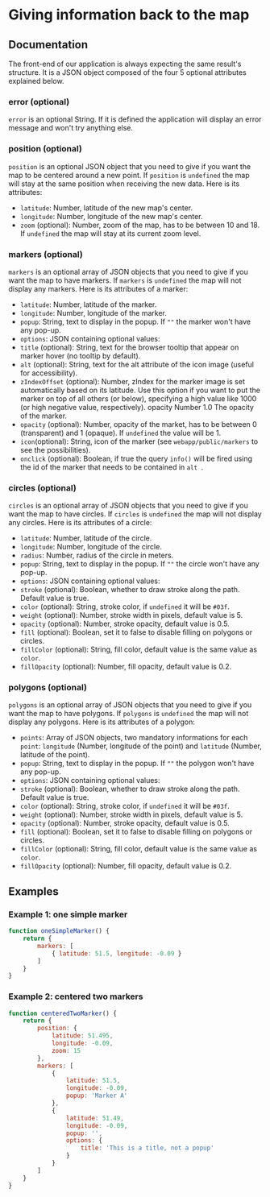 # Giving information back to the map

## Documentation

The front-end of our application is always expecting the same result's structure. It is a JSON object composed of the four 5 optional attributes explained below.

### error (optional)
`error` is an optional String. If it is defined the application will display an error message and won't try anything else.

### position (optional)
`position` is an optional JSON object that you need to give if you want the map to be centered around a new point. If `position` is `undefined` the map will stay at the same position when receiving the new data. Here is its attributes:
- `latitude`: Number, latitude of the new map's center.
- `longitude`: Number, longitude of the new map's center.
- `zoom` (optional): Number, zoom of the map, has to be between 10 and 18. If `undefined` the map will stay at its current zoom level.

### markers (optional)
`markers` is an optional array of JSON objects that you need to give if you want the map to have markers. If `markers` is `undefined` the map will not display any markers. Here is its attributes of a marker:
- `latitude`: Number, latitude of the marker.
- `longitude`: Number, longitude of the marker.
- `popup`: String, text to display in the popup. If `""` the marker won't have any pop-up.
- `options`: JSON containing optional values:
 - `title` (optional): String, text for the browser tooltip that appear on marker hover (no tooltip by default).
 - `alt` (optional): String, text for the alt attribute of the icon image (useful for accessibility).
 - `zIndexOffset` (optional): Number, zIndex for the marker image is set automatically based on its latitude. Use this option if you want to put the marker on top of all others (or below), specifying a high value like 1000 (or high negative value, respectively).
opacity	Number	1.0	The opacity of the marker.
 - `opacity` (optional): Number, opacity of the market, has to be between 0 (transparent) and 1 (opaque). If `undefined` the value will be 1.
 - `icon`(optional): String, icon of the marker (see `webapp/public/markers` to see the possibilities).
- `onclick` (optional): Boolean, if true the query `info()` will be fired using the id of the marker that needs to be contained in `alt `.

### circles (optional)
`circles` is an optional array of JSON objects that you need to give if you want the map to have circles. If `circles` is `undefined` the map will not display any circles. Here is its attributes of a circle:
- `latitude`: Number, latitude of the circle.
- `longitude`: Number, longitude of the circle.
- `radius`: Number, radius of the circle in meters.
- `popup`: String, text to display in the popup. If `""` the circle won't have any pop-up.
- `options`: JSON containing optional values:
 - `stroke` (optional): Boolean, whether to draw stroke along the path. Default value is true.
 - `color` (optional): String, stroke color, if `undefined` it will be `#03f`.
 - `weight` (optional): Number, stroke width in pixels, default value is 5.
 - `opacity` (optional): Number,	stroke opacity, default value is 0.5.
 - `fill` (optional): Boolean, set it to false to disable filling on polygons or circles.
 - `fillColor` (optional): String, fill color, default value is the same value as `color`.
 - `fillOpacity` (optional): Number, fill opacity, default value is 0.2.

### polygons (optional)
`polygons` is an optional array of JSON objects that you need to give if you want the map to have polygons. If `polygons` is `undefined` the map will not display any polygons. Here is its attributes of a polygon:
- `points`: Array of JSON objects, two mandatory informations for each `point`: `longitude` (Number, longitude of the point) and `latitude` (Number, latitude of the point).
- `popup`: String, text to display in the popup. If `""` the polygon won't have any pop-up.
- `options`: JSON containing optional values:
 - `stroke` (optional): Boolean, whether to draw stroke along the path. Default value is true.
 - `color` (optional): String, stroke color, if `undefined` it will be `#03f`.
 - `weight` (optional): Number, stroke width in pixels, default value is 5.
 - `opacity` (optional): Number,	stroke opacity, default value is 0.5.
 - `fill` (optional): Boolean, set it to false to disable filling on polygons or circles.
 - `fillColor` (optional): String, fill color, default value is the same value as `color`.
 - `fillOpacity` (optional): Number, fill opacity, default value is 0.2.

## Examples
### Example 1: one simple marker
```javascript
function oneSimpleMarker() {
    return {
        markers: [
            { latitude: 51.5, longitude: -0.09 }
        ]
    }
}
```

### Example 2: centered two markers
```javascript
function centeredTwoMarker() {
    return {
        position: {
            latitude: 51.495,
            longitude: -0.09,
            zoom: 15
        },
        markers: [
            {
                latitude: 51.5,
                longitude: -0.09,
                popup: 'Marker A'
            },
            {
                latitude: 51.49,
                longitude: -0.09,
                popup: '',
                options: {
                    title: 'This is a title, not a popup'
                }
            }
        ]
    }
}
```
